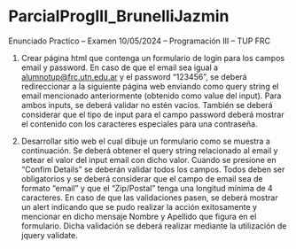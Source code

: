 # ParcialProgIII_BrunelliJazmin
Enunciado Practico – Examen 10/05/2024 – Programación III – TUP FRC

1. Crear página html que contenga un formulario de login para los campos email y password.
En caso de que el email sea igual a alumnotup@frc.utn.edu.ar y el password “123456”, se
deberá redireccionar a la siguiente página web enviando como query string el email mencionado
anteriormente (obtenido como value del input).
Para ambos inputs, se deberá validar no estén vacíos. También se deberá considerar que el tipo
de input para el campo password deberá mostrar el contenido con los caracteres especiales para
una contraseña.

3. Desarrollar sitio web el cual dibuje un formulario como se muestra a continuación. Se deberá
obtener el query string relacionado al email y setear el valor del input email con dicho valor.
Cuando se presione en “Confim Details” se deberán validar todos los campos. Todos deben ser
obligatorios y se deberá considerar que el campo de email sea de formato “email” y que el
“Zip/Postal” tenga una longitud mínima de 4 caracteres. En caso de que las validaciones pasen,
se deberá mostrar un alert indicando que se pudo realizar la acción exitosamente y mencionar
en dicho mensaje Nombre y Apellido que figura en el formulario.
Dicha validación se deberá realizar mediante la utilización de jquery validate. 
